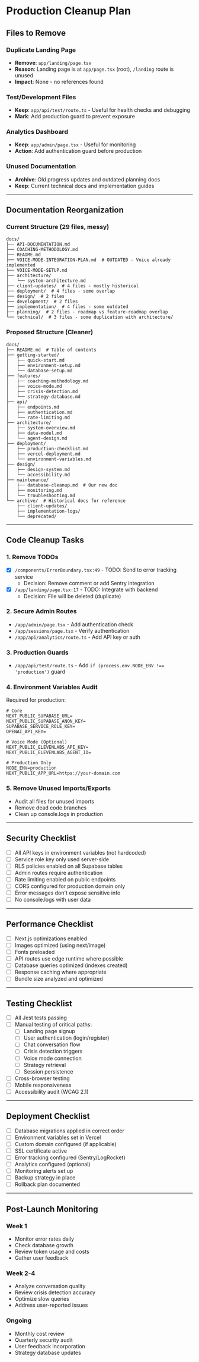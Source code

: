 # Production Cleanup Plan

## Files to Remove

### Duplicate Landing Page
- **Remove**: `app/landing/page.tsx`
- **Reason**: Landing page is at `app/page.tsx` (root), `/landing` route is unused
- **Impact**: None - no references found

### Test/Development Files
- **Keep**: `app/api/test/route.ts` - Useful for health checks and debugging
- **Mark**: Add production guard to prevent exposure

### Analytics Dashboard
- **Keep**: `app/admin/page.tsx` - Useful for monitoring
- **Action**: Add authentication guard before production

### Unused Documentation
- **Archive**: Old progress updates and outdated planning docs
- **Keep**: Current technical docs and implementation guides

---

## Documentation Reorganization

### Current Structure (29 files, messy)
```
docs/
├── API-DOCUMENTATION.md
├── COACHING-METHODOLOGY.md
├── README.md
├── VOICE-MODE-INTEGRATION-PLAN.md  # OUTDATED - Voice already implemented
├── VOICE-MODE-SETUP.md
├── architecture/
│   └── system-architecture.md
├── client-updates/  # 4 files - mostly historical
├── deployment/  # 4 files - some overlap
├── design/  # 2 files
├── development/  # 2 files
├── implementation/  # 4 files - some outdated
├── planning/  # 2 files - roadmap vs feature-roadmap overlap
└── technical/  # 3 files - some duplication with architecture/
```

### Proposed Structure (Cleaner)
```
docs/
├── README.md  # Table of contents
├── getting-started/
│   ├── quick-start.md
│   ├── environment-setup.md
│   └── database-setup.md
├── features/
│   ├── coaching-methodology.md
│   ├── voice-mode.md
│   ├── crisis-detection.md
│   └── strategy-database.md
├── api/
│   ├── endpoints.md
│   ├── authentication.md
│   └── rate-limiting.md
├── architecture/
│   ├── system-overview.md
│   ├── data-model.md
│   └── agent-design.md
├── deployment/
│   ├── production-checklist.md
│   ├── vercel-deployment.md
│   └── environment-variables.md
├── design/
│   ├── design-system.md
│   └── accessibility.md
├── maintenance/
│   ├── database-cleanup.md  # Our new doc
│   ├── monitoring.md
│   └── troubleshooting.md
└── archive/  # Historical docs for reference
    ├── client-updates/
    ├── implementation-logs/
    └── deprecated/
```

---

## Code Cleanup Tasks

### 1. Remove TODOs
- [x] `/components/ErrorBoundary.tsx:49` - TODO: Send to error tracking service
  - Decision: Remove comment or add Sentry integration
- [x] `/app/landing/page.tsx:17` - TODO: Integrate with backend
  - Decision: File will be deleted (duplicate)

### 2. Secure Admin Routes
- `/app/admin/page.tsx` - Add authentication check
- `/app/sessions/page.tsx` - Verify authentication
- `/app/api/analytics/route.ts` - Add API key or auth

### 3. Production Guards
- `/app/api/test/route.ts` - Add `if (process.env.NODE_ENV !== 'production')` guard

### 4. Environment Variables Audit
Required for production:
```env
# Core
NEXT_PUBLIC_SUPABASE_URL=
NEXT_PUBLIC_SUPABASE_ANON_KEY=
SUPABASE_SERVICE_ROLE_KEY=
OPENAI_API_KEY=

# Voice Mode (Optional)
NEXT_PUBLIC_ELEVENLABS_API_KEY=
NEXT_PUBLIC_ELEVENLABS_AGENT_ID=

# Production Only
NODE_ENV=production
NEXT_PUBLIC_APP_URL=https://your-domain.com
```

### 5. Remove Unused Imports/Exports
- Audit all files for unused imports
- Remove dead code branches
- Clean up console.logs in production

---

## Security Checklist

- [ ] All API keys in environment variables (not hardcoded)
- [ ] Service role key only used server-side
- [ ] RLS policies enabled on all Supabase tables
- [ ] Admin routes require authentication
- [ ] Rate limiting enabled on public endpoints
- [ ] CORS configured for production domain only
- [ ] Error messages don't expose sensitive info
- [ ] No console.logs with user data

---

## Performance Checklist

- [ ] Next.js optimizations enabled
- [ ] Images optimized (using next/image)
- [ ] Fonts preloaded
- [ ] API routes use edge runtime where possible
- [ ] Database queries optimized (indexes created)
- [ ] Response caching where appropriate
- [ ] Bundle size analyzed and optimized

---

## Testing Checklist

- [ ] All Jest tests passing
- [ ] Manual testing of critical paths:
  - [ ] Landing page signup
  - [ ] User authentication (login/register)
  - [ ] Chat conversation flow
  - [ ] Crisis detection triggers
  - [ ] Voice mode connection
  - [ ] Strategy retrieval
  - [ ] Session persistence
- [ ] Cross-browser testing
- [ ] Mobile responsiveness
- [ ] Accessibility audit (WCAG 2.1)

---

## Deployment Checklist

- [ ] Database migrations applied in correct order
- [ ] Environment variables set in Vercel
- [ ] Custom domain configured (if applicable)
- [ ] SSL certificate active
- [ ] Error tracking configured (Sentry/LogRocket)
- [ ] Analytics configured (optional)
- [ ] Monitoring alerts set up
- [ ] Backup strategy in place
- [ ] Rollback plan documented

---

## Post-Launch Monitoring

### Week 1
- Monitor error rates daily
- Check database growth
- Review token usage and costs
- Gather user feedback

### Week 2-4
- Analyze conversation quality
- Review crisis detection accuracy
- Optimize slow queries
- Address user-reported issues

### Ongoing
- Monthly cost review
- Quarterly security audit
- User feedback incorporation
- Strategy database updates
